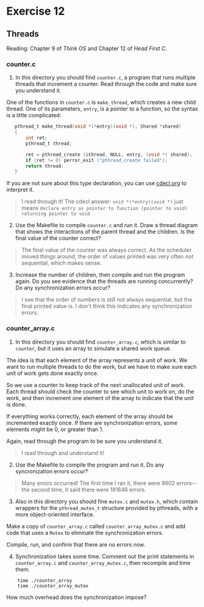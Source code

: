 # Exercise 12
## Threads

Reading: Chapter 9 of *Think OS* and Chapter 12 of *Head First C*.

### counter.c

1) In this directory you should find `counter.c`, a program that runs
multiple threads that increment a counter.  Read through the code and
make sure you understand it.

One of the functions in `counter.c` is `make_thread`, which
creates a new child thread.  One of its parameters, `entry`, is
a pointer to a function, so the syntax is a little complicated:

 ```C
    pthread_t make_thread(void *(*entry)(void *), Shared *shared)
    {
        int ret;
        pthread_t thread;

        ret = pthread_create (&thread, NULL, entry, (void *) shared);
        if (ret != 0) perror_exit ("pthread_create failed");
        return thread;
    }
 ```

If you are not sure about this type declaration, you can use
[cdecl.org](http://cdecl.org) to interpret it.


> I read through it! The cdecl answer: `void *(*entry)(void *)` just means `declare entry as pointer to function (pointer to void) returning pointer to void`

2) Use the Makefile to compile `counter.c` and run it.  Draw a thread
diagram that shows the interactions of the parent thread and the children.
Is the final value of the counter correct?

> The final value of the counter was always correct. As the scheduler moved things around, the order of values printed was very often *not* sequential, which makes sense.

3) Increase the number of children, then compile and run the program again.
Do you see evidence that the threads are running concurrently?  Do any
synchronization errors occur?

> I see that the order of numbers is still not always sequential, but the final printed value is. I don't think this indicates any synchronization errors.

### counter_array.c

1) In this directory you should find `counter_array.c`, which is similar
to `counter`, but it uses an array to simulate a shared work queue.

The idea is that each element of the array represents a unit of work.
We want to run multiple threads to do the work, but we have to make sure
each unit of work gets done exactly once.

So we use a counter to keep track of the next unallocated unit of
work.  Each thread should check the counter to see which unit to
work on, do the work, and then increment one element of the array
to indicate that the unit is done.

If everything works correctly, each element of the array should be
incremented exactly once.  If there are synchronization errors, some
elements might be 0, or greater than 1.

Again, read through the program to be sure you understand it.

> I read through and understand it!

2) Use the Makefile to compile the program and run it.  Do any
syncronization errors occur?

> Many errors occurred! The first time I ran it, there were 8902 errors--the second time, it said there were 181646 errors.

3) Also in this directory you should fine `mutex.c` and `mutex.h`, which
contain wrappers for the `pthread_mutex_t` structure provided by pthreads,
with a more object-oriented interface.

Make a copy of `counter_array.c` called `counter_array_mutex.c` and
add code that uses a `Mutex` to eliminate the synchronization errors.

Compile, run, and confirm that there are no errors now.

4) Synchronization takes some time.  Comment out the print statements
in `counter_array.c` and `counter_array_mutex.c`, then recompile and time them.

```
    time ./counter_array
    time ./counter_array_mutex
```

How much overhead does the synchronization impose?



